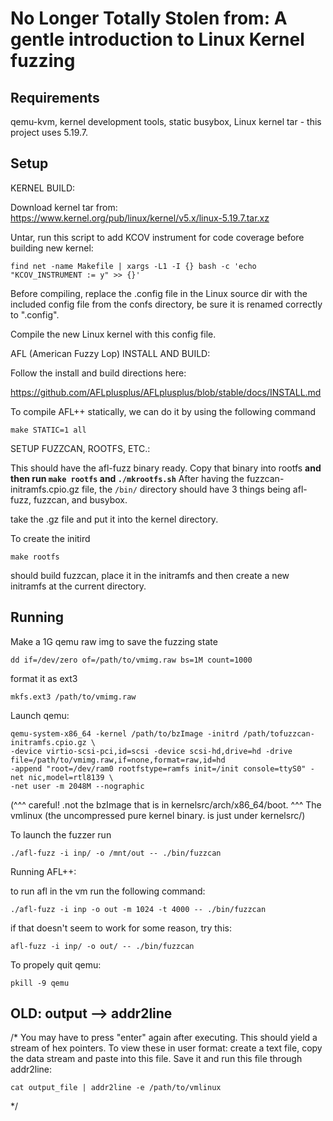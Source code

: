 No Longer Totally Stolen from: A gentle introduction to Linux Kernel fuzzing
=============================================

Requirements
-------------
qemu-kvm, kernel development tools, static busybox, Linux kernel tar - this project uses 5.19.7.


Setup
--------------

KERNEL BUILD: 

Download kernel tar from: https://www.kernel.org/pub/linux/kernel/v5.x/linux-5.19.7.tar.xz

Untar, run this script to add KCOV instrument for code coverage before building new kernel:

	find net -name Makefile | xargs -L1 -I {} bash -c 'echo "KCOV_INSTRUMENT := y" >> {}'

Before compiling, replace the .config file in the Linux source dir with the included config
file from the confs directory, be sure it is renamed correctly to ".config".
 
Compile the new Linux kernel with this config file.

AFL (American Fuzzy Lop) INSTALL AND BUILD:

Follow the install and build directions here:

https://github.com/AFLplusplus/AFLplusplus/blob/stable/docs/INSTALL.md

To compile AFL++ statically, we can do it by using the following command
	
	make STATIC=1 all

SETUP FUZZCAN, ROOTFS, ETC.:

This should have the afl-fuzz binary ready. Copy that binary into rootfs **and then run `make rootfs` and `./mkrootfs.sh`**
After having the fuzzcan-initramfs.cpio.gz file, the `/bin/` directory should have 3 things being afl-fuzz, fuzzcan, and busybox.

take the .gz file and put it into the kernel directory.

To create the initird

	make rootfs

should build fuzzcan, place it in the initramfs and 
then create a new initramfs at the current directory.




Running
---------------

Make a 1G qemu raw img to save the fuzzing state

	dd if=/dev/zero of=/path/to/vmimg.raw bs=1M count=1000 

format it as ext3

	mkfs.ext3 /path/to/vmimg.raw

Launch qemu:

	qemu-system-x86_64 -kernel /path/to/bzImage -initrd /path/tofuzzcan-initramfs.cpio.gz \ 
	-device virtio-scsi-pci,id=scsi -device scsi-hd,drive=hd -drive file=/path/to/vmimg.raw,if=none,format=raw,id=hd
	-append "root=/dev/ram0 rootfstype=ramfs init=/init console=ttyS0" -net nic,model=rtl8139 \
 	-net user -m 2048M --nographic
(^^^ careful! .not the bzImage that is in kernelsrc/arch/x86_64/boot. ^^^
The vmlinux (the uncompressed pure kernel binary. is just under kernelsrc/)


To launch the fuzzer run

	./afl-fuzz -i inp/ -o /mnt/out -- ./bin/fuzzcan

Running AFL++:

to run afl in the vm run the following command:

	./afl-fuzz -i inp -o out -m 1024 -t 4000 -- ./bin/fuzzcan 


if that doesn't seem to work for some reason, try this:

	afl-fuzz -i inp/ -o out/ -- ./bin/fuzzcan


To propely quit qemu:

	pkill -9 qemu








OLD: output --> addr2line
---------------

/* You may have to press "enter" again after executing. This should yield a stream of hex pointers. 
To view these in user format: create a text file, copy the data stream and paste into this file.
Save it and run this file through addr2line:

	cat output_file | addr2line -e /path/to/vmlinux  
*/

	

